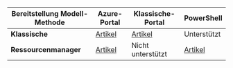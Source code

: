 |**Bereitstellung Modell-Methode**|**Azure-Portal**| **Klassische-Portal** | **PowerShell**|
|-------------------------------------|-----------------|---------------------|---------------|
|**Klassische** |  [Artikel](../articles/vpn-gateway/vpn-gateway-howto-point-to-site-classic-azure-portal.md)| [Artikel](../articles/vpn-gateway/vpn-gateway-point-to-site-create.md)  | Unterstützt |
|**Ressourcenmanager** |[Artikel](../articles/vpn-gateway/vpn-gateway-howto-point-to-site-resource-manager-portal.md)| Nicht unterstützt   | [Artikel](../articles/vpn-gateway/vpn-gateway-howto-point-to-site-rm-ps.md)  |

